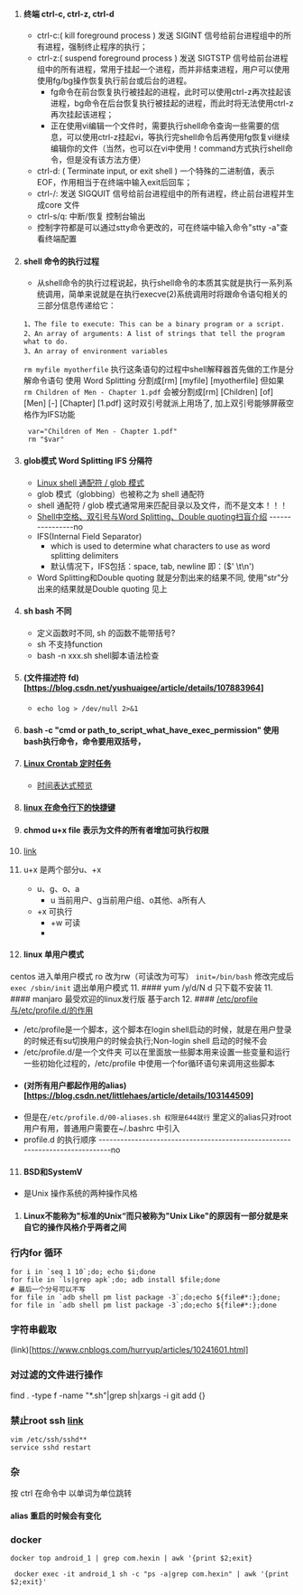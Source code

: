 1. #### 终端 ctrl-c, ctrl-z, ctrl-d
   - ctrl-c:( kill foreground process ) 发送 SIGINT 信号给前台进程组中的所有进程，强制终止程序的执行；
   - ctrl-z:( suspend foreground process ) 发送 SIGTSTP 信号给前台进程组中的所有进程，常用于挂起一个进程，而并非结束进程，用户可以使用使用fg/bg操作恢复执行前台或后台的进程。
      - fg命令在前台恢复执行被挂起的进程，此时可以使用ctrl-z再次挂起该进程，bg命令在后台恢复执行被挂起的进程，而此时将无法使用ctrl-z再次挂起该进程；
     - 正在使用vi编辑一个文件时，需要执行shell命令查询一些需要的信息，可以使用ctrl-z挂起vi，等执行完shell命令后再使用fg恢复vi继续编辑你的文件（当然，也可以在vi中使用！command方式执行shell命令，但是没有该方法方便） 
   - ctrl-d: ( Terminate input, or exit shell ) 一个特殊的二进制值，表示 EOF，作用相当于在终端中输入exit后回车；
   - ctrl-/: 发送 SIGQUIT 信号给前台进程组中的所有进程，终止前台进程并生成core 文件
   - ctrl-s/q: 中断/恢复 控制台输出
   - 控制字符都是可以通过stty命令更改的，可在终端中输入命令"stty -a"查看终端配置

2. #### shell 命令的执行过程
   - 从shell命令的执行过程说起，执行shell命令的本质其实就是执行一系列系统调用，简单来说就是在执行execve(2)系统调用时将跟命令语句相关的三部分信息传递给它：
   ```
   1、The file to execute: This can be a binary program or a script.
   2、An array of arguments: A list of strings that tell the program what to do.
   3、An array of environment variables
   ```
   `rm myfile myotherfile` 执行这条语句的过程中shell解释器首先做的工作是分解命令语句
   使用 Word Splitting 分割成[rm] [myfile] [myotherfile]
   但如果` rm Children of Men - Chapter 1.pdf` 会被分割成[rm] [Children] [of] [Men] [-] [Chapter] [1.pdf] 这时双引号就派上用场了, 加上双引号能够屏蔽空格作为IFS功能
   ```
    var="Children of Men - Chapter 1.pdf"
    rm "$var"
   ```

3. #### glob模式 Word Splitting IFS 分隔符
   - [Linux shell 通配符 / glob 模式](https://www.cnblogs.com/divent/archive/2016/08/11/5762154.html)
   - glob 模式（globbing）也被称之为 shell 通配符
   - shell 通配符 / glob 模式通常用来匹配目录以及文件，而不是文本！！！
   - [Shell中空格、双引号与Word Splitting、Double quoting扫盲介绍](https://blog.csdn.net/dreamerway/article/details/20380453) ----------------no
   - IFS(Internal Field Separator)
     - which is used to determine what characters to use as word splitting delimiters
     - 默认情况下，IFS包括：space, tab, newline 即：($' \t\n')
   - Word Splitting和Double quoting 就是分割出来的结果不同, 使用"str"分出来的结果就是Double quoting 见上
4. #### sh bash 不同
   - 定义函数时不同, sh 的函数不能带括号?
   - sh 不支持function
   - bash -n xxx.sh shell脚本语法检查
5. #### (文件描述符 fd)[https://blog.csdn.net/yushuaigee/article/details/107883964]
   -  `echo log > /dev/null 2>&1`
6. #### bash -c "cmd or path_to_script_what_have_exec_permission" 使用bash执行命令，命令要用双括号，
7. #### [Linux Crontab 定时任务](https://www.runoob.com/w3cnote/linux-crontab-tasks.html)
   - [时间表达式预览](https://tool.lu/crontab/)
8. #### [linux 在命令行下的快捷键](https://blog.csdn.net/u014429186/article/details/52629029)

9.  #### chmod u+x file 表示为文件的所有者增加可执行权限
   1. [link](https://www.cnblogs.com/du-jun/p/11550968.html)
   2. u+x 是两个部分u、+x
      - u、g、o、a
        - u 当前用户、g当前用户组、o其他、a所有人
      - +x 可执行
        - +w 可读
        - 
10. #### linux 单用户模式
   centos 进入单用户模式 ro 改为rw（可读改为可写） `init=/bin/bash`
   修改完成后 `exec /sbin/init` 退出单用户模式
11. #### yum /y/d/N 
   d 只下载不安装
11. #### manjaro 最受欢迎的linux发行版 基于arch
12. #### [/etc/profile与/etc/profile.d/的作用](https://www.cnblogs.com/kevin1990/p/8641315.html)
   - /etc/profile是一个脚本，这个脚本在login shell启动的时候，就是在用户登录的时候还有su切换用户的时候会执行;Non-login shell 启动的时候不会
   - /etc/profile.d/是一个文件夹 可以在里面放一些脚本用来设置一些变量和运行一些初始化过程的，/etc/profile 中使用一个for循环语句来调用这些脚本
   - ####  (对所有用户都起作用的alias)[https://blog.csdn.net/littlehaes/article/details/103144509]
   - 但是在`/etc/profile.d/00-aliases.sh 权限是644就行` 里定义的alias只对root用户有用，普通用户需要在~/.bashrc 中引入
   - profile.d 的执行顺序 -----------------------------------------------------------------------------no
11. #### BSD和SystemV
- 是Unix 操作系统的两种操作风格
1. #### Linux不能称为"标准的Unix“而只被称为"Unix Like"的原因有一部分就是来自它的操作风格介乎两者之间

### 行内for 循环
```shell
for i in `seq 1 10`;do; echo $i;done
for file in `ls|grep apk`;do; adb install $file;done
# 最后一个分号可以不写
for file in `adb shell pm list package -3`;do;echo ${file#*:};done;
for file in `adb shell pm list package -3`;do;echo ${file#*:};done

```

### 字符串截取
(link)[https://www.cnblogs.com/hurryup/articles/10241601.html]
### 对过滤的文件进行操作
find . -type f -name "*.sh"|grep sh|xargs -i git add {}

### 禁止root ssh [link](https://www.cnblogs.com/toughlife/p/5633510.html)
```
vim /etc/ssh/sshd**
service sshd restart
```

### 杂
按 ctrl 在命令中 以单词为单位跳转


#### alias 重启的时候会有变化

### docker
`docker top android_1 | grep com.hexin | awk '{print $2;exit}`
```
 docker exec -it android_1 sh -c "ps -a|grep com.hexin" | awk '{print $2;exit}'
```
